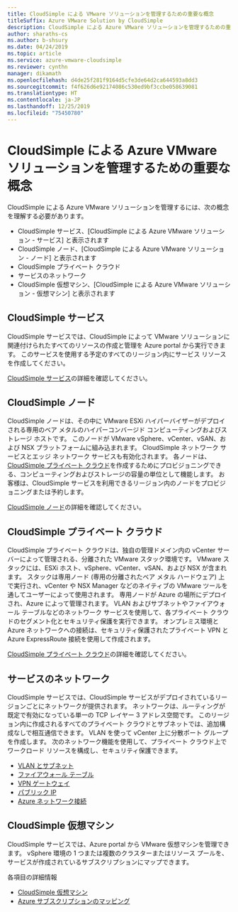 ```yaml
---
title: CloudSimple による VMware ソリューションを管理するための重要な概念
titleSuffix: Azure VMware Solution by CloudSimple
description: CloudSimple による Azure VMware ソリューションを管理するための重要な概念について説明します
author: sharaths-cs
ms.author: b-shsury
ms.date: 04/24/2019
ms.topic: article
ms.service: azure-vmware-cloudsimple
ms.reviewer: cynthn
manager: dikamath
ms.openlocfilehash: d4de25f281f9164d5cfe3de64d2ca644593a8dd3
ms.sourcegitcommit: f4f626d6e92174086c530ed9bf3ccbe058639081
ms.translationtype: HT
ms.contentlocale: ja-JP
ms.lasthandoff: 12/25/2019
ms.locfileid: "75450780"
---
```

# <a name="key-concepts-for-administration-of-azure-vmware-solution-by-cloudsimple"></a>CloudSimple による Azure VMware ソリューションを管理するための重要な概念

CloudSimple による Azure VMware ソリューションを管理するには、次の概念を理解する必要があります。

* CloudSimple サービス、[CloudSimple による Azure VMware ソリューション - サービス] と表示されます
* CloudSimple ノード、[CloudSimple による Azure VMware ソリューション - ノード] と表示されます
* CloudSimple プライベート クラウド
* サービスのネットワーク
* CloudSimple 仮想マシン、[CloudSimple による Azure VMware ソリューション - 仮想マシン] と表示されます

## <a name="cloudsimple-service"></a>CloudSimple サービス

CloudSimple サービスでは、CloudSimple によって VMware ソリューションに関連付けられたすべてのリソースの作成と管理を Azure portal から実行できます。 このサービスを使用する予定のすべてのリージョン内にサービス リソースを作成してください。

[CloudSimple サービス](cloudsimple-service.md)の詳細を確認してください。

## <a name="cloudsimple-node"></a>CloudSimple ノード

CloudSimple ノードは、その中に VMware ESXi ハイパーバイザーがデプロイされる専用のベア メタルのハイパーコンバージド コンピューティングおよびストレージ ホストです。 このノードが VMware vSphere、vCenter、vSAN、および NSX プラットフォームに組み込まれます。 CloudSimple ネットワーク サービスとエッジ ネットワーク サービスも有効化されます。 各ノードは、[CloudSimple プライベート クラウド](cloudsimple-private-cloud.md)を作成するためにプロビジョニングできる、コンピューティングおよびストレージの容量の単位として機能します。 お客様は、CloudSimple サービスを利用できるリージョン内のノードをプロビジョニングまたは予約します。

[CloudSimple ノード](cloudsimple-node.md)の詳細を確認してください。

## <a name="cloudsimple-private-cloud"></a>CloudSimple プライベート クラウド

CloudSimple プライベート クラウドは、独自の管理ドメイン内の vCenter サーバーによって管理される、分離された VMware スタック環境です。 VMware スタックには、ESXi ホスト、vSphere、vCenter、vSAN、および NSX が含まれます。 スタックは専用ノード (専用の分離されたベア メタル ハードウェア) 上で実行され、vCenter や NSX Manager などのネイティブの VMware ツールを通してユーザーによって使用されます。 専用ノードが Azure の場所にデプロイされ、Azure によって管理されます。 VLAN およびサブネットやファイアウォール テーブルなどのネットワーク サービスを使用して、各プライベート クラウドのセグメント化とセキュリティ保護を実行できます。 オンプレミス環境と Azure ネットワークへの接続は、セキュリティ保護されたプライベート VPN と Azure ExpressRoute 接続を使用して作成されます。

[CloudSimple プライベート クラウド](cloudsimple-private-cloud.md)の詳細を確認してください。

## <a name="service-networking"></a>サービスのネットワーク

CloudSimple サービスでは、CloudSimple サービスがデプロイされているリージョンごとにネットワークが提供されます。 ネットワークは、ルーティングが既定で有効になっている単一の TCP レイヤー 3 アドレス空間です。 このリージョン内に作成されるすべてのプライベート クラウドとサブネットでは、追加構成なしで相互通信できます。 VLAN を使って vCenter 上に分散ポート グループを作成します。 次のネットワーク機能を使用して、プライベート クラウド上でワークロード リソースを構成し、セキュリティ保護できます。

* [VLAN とサブネット](cloudsimple-vlans-subnets.md)
* [ファイアウォール テーブル](cloudsimple-firewall-tables.md)
* [VPN ゲートウェイ](cloudsimple-vpn-gateways.md)
* [パブリック IP](cloudsimple-public-ip-address.md)
* [Azure ネットワーク接続](cloudsimple-azure-network-connection.md)

## <a name="cloudsimple-virtual-machine"></a>CloudSimple 仮想マシン

CloudSimple サービスでは、Azure portal から VMware 仮想マシンを管理できます。 vSphere 環境の 1 つまたは複数のクラスターまたはリソース プールを、サービスが作成されているサブスクリプションにマップできます。

各項目の詳細情報

* [CloudSimple 仮想マシン](cloudsimple-virtual-machines.md)
* [Azure サブスクリプションのマッピング](https://docs.azure.cloudsimple.com/azure-subscription-mapping/)
